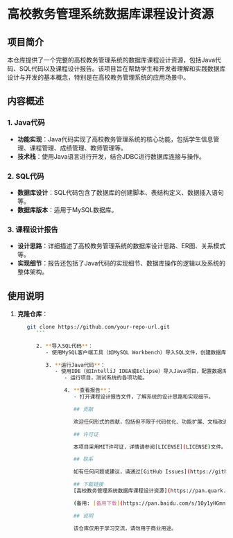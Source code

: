# 高校教务管理系统数据库课程设计资源

## 项目简介

本仓库提供了一个完整的高校教务管理系统的数据库课程设计资源，包括Java代码、SQL代码以及课程设计报告。该项目旨在帮助学生和开发者理解和实践数据库设计与开发的基本概念，特别是在高校教务管理系统的应用场景中。

## 内容概述

### 1. Java代码
- **功能实现**：Java代码实现了高校教务管理系统的核心功能，包括学生信息管理、课程管理、成绩管理、教师管理等。
- **技术栈**：使用Java语言进行开发，结合JDBC进行数据库连接与操作。

### 2. SQL代码
- **数据库设计**：SQL代码包含了数据库的创建脚本、表结构定义、数据插入语句等。
- **数据库版本**：适用于MySQL数据库。

### 3. 课程设计报告
- **设计思路**：详细描述了高校教务管理系统的数据库设计思路、ER图、关系模式等。
- **实现细节**：报告还包括了Java代码的实现细节、数据库操作的逻辑以及系统的整体架构。

## 使用说明

1. **克隆仓库**：
   ```bash
      git clone https://github.com/your-repo-url.git
         ```

         2. **导入SQL代码**：
            - 使用MySQL客户端工具（如MySQL Workbench）导入SQL文件，创建数据库和表结构。

            3. **运行Java代码**：
               - 使用IDE（如IntelliJ IDEA或Eclipse）导入Java项目，配置数据库连接信息。
                  - 运行项目，测试系统的各项功能。

                  4. **查看报告**：
                     - 打开课程设计报告文件，了解系统的设计思路和实现细节。

                     ## 贡献

                     欢迎任何形式的贡献，包括但不限于代码优化、功能扩展、文档改进等。请通过提交Issue或Pull Request来参与贡献。

                     ## 许可证

                     本项目采用MIT许可证，详情请参阅[LICENSE](LICENSE)文件。

                     ## 联系

                     如有任何问题或建议，请通过[GitHub Issues](https://github.com/your-repo-url/issues)联系我们。

                     ## 下载链接
                     [高校教务管理系统数据库课程设计资源](https://pan.quark.cn/s/46e81c8e5d22) 

                     (备用: [备用下载](https://pan.baidu.com/s/1Oy1yHGmnvFINzaXmZv3_Kw?pwd=1234))

                     ## 说明

                     该仓库仅用于学习交流，请勿用于商业用途。
